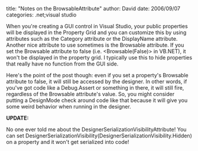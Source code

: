 
title: "Notes on the BrowsableAttribute"
author: David
date: 2006/09/07
categories: .net;visual studio

When you're creating a GUI control in Visual Studio, your public properties will be displayed in the Property Grid and you can customize this by using attributes such as the Category attribute or the DisplayName attribute. Another nice attribute to use sometimes is the Browsable attribute. If you set the Browsable attribute to false (i.e. &lt;Browsable(False)&gt; in VB.NET), it won't be displayed in the property grid. I typically use this to hide properties that really have no function from the GUI side. 

Here's the point of the post though: even if you set a property's Browsable attribute to false, it will still be accessed by the designer. In other words, if you've got code like a Debug.Assert or something in there, it will still fire, regardless of the Browsable attribute's value. So, you might consider putting a DesignMode check around code like that because it will give you some weird behavior when running in the designer. 

**UPDATE:**

No one ever told me about the DesignerSerializationVisibilityAttribute! You can set DesignerSerializationVisibility(DesignerSerializationVisibility.Hidden) on a property and it won't get serialized into code!


